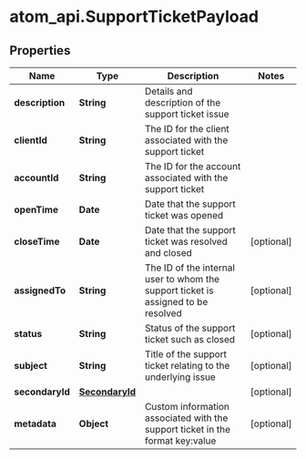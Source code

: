 # atom_api.SupportTicketPayload

## Properties
Name | Type | Description | Notes
------------ | ------------- | ------------- | -------------
**description** | **String** | Details and description of the support ticket issue | 
**clientId** | **String** | The ID for the client associated with the support ticket | 
**accountId** | **String** | The ID for the account associated with the support ticket | 
**openTime** | **Date** | Date that the support ticket was opened | 
**closeTime** | **Date** | Date that the support ticket was resolved and closed | [optional] 
**assignedTo** | **String** | The ID of the internal user to whom the support ticket is assigned to be resolved | [optional] 
**status** | **String** | Status of the support ticket such as closed | [optional] 
**subject** | **String** | Title of the support ticket relating to the underlying issue | [optional] 
**secondaryId** | [**SecondaryId**](SecondaryId.md) |  | [optional] 
**metadata** | **Object** | Custom information associated with the support ticket in the format key:value | [optional] 


